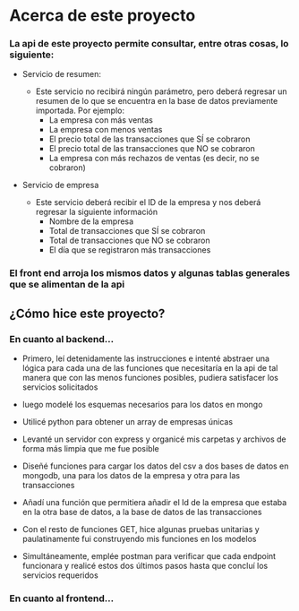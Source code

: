 # Acerca de este proyecto

### La api de este proyecto permite consultar, entre otras cosas, lo siguiente: 
- Servicio de resumen:
    - Este servicio no recibirá ningún parámetro, pero deberá regresar un resumen de lo que se encuentra en la base de datos previamente importada. Por ejemplo:
        - La empresa con más ventas
        - La empresa con menos ventas
        - El precio total de las transacciones que SÍ se cobraron
        - El precio total de las transacciones que NO se cobraron
        - La empresa con más rechazos de ventas (es decir, no se cobraron)
        
- Servicio de empresa
    - Este servicio deberá recibir el ID de la empresa y nos deberá regresar la siguiente información
        - Nombre de la empresa
        - Total de transacciones que SÍ se cobraron
        - Total de transacciones que NO se cobraron
        - El día que se registraron más transacciones

### El front end arroja los mismos datos y algunas tablas generales que se alimentan de la api


## ¿Cómo hice este proyecto?

### En cuanto al backend...

  * Primero, leí detenidamente las instrucciones e intenté abstraer una lógica para cada una de las funciones que necesitaría en la api de tal manera que con las menos funciones posibles, 
  pudiera satisfacer los servicios solicitados

  * luego modelé los esquemas necesarios para los datos en mongo

  * Utilicé python para obtener un array de empresas únicas

  * Levanté un servidor con express y organicé mis carpetas y archivos de forma más limpia que me fue posible

  * Diseñé funciones para cargar los datos del csv a dos bases de datos en mongodb, una para los datos de la empresa y otra para las transacciones

  * Añadí una función que permitiera añadir el Id de la empresa que estaba en la otra base de datos, a la base de datos de las transacciones

  * Con el resto de funciones GET, hice algunas pruebas unitarias y paulatinamente fui construyendo mis funciones en los modelos

  * Simultáneamente, emplée postman para verificar que cada endpoint funcionara y realicé estos dos últimos pasos hasta que concluí los servicios requeridos


### En cuanto al frontend...



